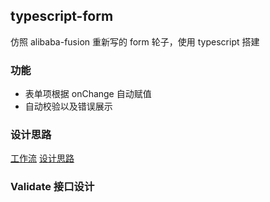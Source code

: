 ## typescript-form

仿照 alibaba-fusion 重新写的 form 轮子，使用 typescript 搭建

### 功能
* 表单项根据 onChange 自动赋值
* 自动校验以及错误展示

### 设计思路
[工作流](./function-graph.jpg)
[设计思路](https://mp.weixin.qq.com/s?__biz=MjM5MTA1MjAxMQ==&mid=2651231513&idx=1&sn=c322b29293b40442430f5c29b15306ac&chksm=bd494c9d8a3ec58b82e52c66c1379951b112fdbd8ccbe16bf2fa88319d3640c8248d095a28bc&mpshare=1&scene=1&srcid=&rd2werd=1#wechat_redirect)

### Validate 接口设计
